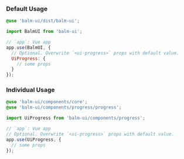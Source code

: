 ### Default Usage

```scss
@use 'balm-ui/dist/balm-ui';
```

```js
import BalmUI from 'balm-ui';

// `app`: Vue app
app.use(BalmUI, {
  // Optional. Overwrite `<ui-progress>` props with default value.
  UiProgress: {
    // some props
  }
});
```

### Individual Usage

```scss
@use 'balm-ui/components/core';
@use 'balm-ui/components/progress/progress';
```

```js
import UiProgress from 'balm-ui/components/progress';

// `app`: Vue app
// Optional. Overwrite `<ui-progress>` props with default value.
app.use(UiProgress, {
  // some props
});
```
